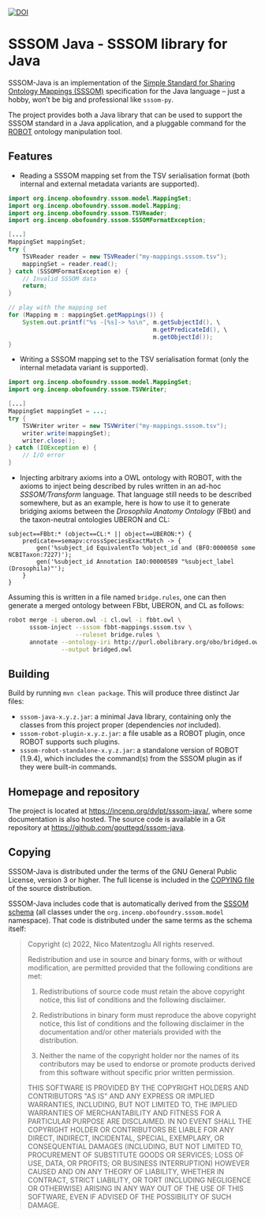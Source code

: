 [![DOI](https://zenodo.org/badge/651692695.svg)](https://zenodo.org/badge/latestdoi/651692695)

SSSOM Java - SSSOM library for Java
===================================

SSSOM-Java is an implementation of the [Simple Standard for Sharing
Ontology Mappings
(SSSOM)](https://mapping-commons.github.io/sssom/home/) specification
for the Java language – just a hobby, won’t be big and professional like
`sssom-py`.

The project provides both a Java library that can be used to support
the SSSOM standard in a Java application, and a pluggable command for
the [ROBOT](http://robot.obolibrary.org/) ontology manipulation tool.

Features
--------
* Reading a SSSOM mapping set from the TSV serialisation format (both
  internal and external metadata variants are supported).

```java
import org.incenp.obofoundry.sssom.model.MappingSet;
import org.incenp.obofoundry.sssom.model.Mapping;
import org.incenp.obofoundry.sssom.TSVReader;
import org.incenp.obofoundry.sssom.SSSOMFormatException;

[...]
MappingSet mappingSet;
try {
    TSVReader reader = new TSVReader("my-mappings.sssom.tsv");
    mappingSet = reader.read();
} catch (SSSOMFormatException e) {
    // Invalid SSSOM data
    return;
}

// play with the mapping set
for (Mapping m : mappingSet.getMappings()) {
    System.out.printf("%s -[%s]-> %s\n", m.getSubjectId(), \
                                         m.getPredicateId(), \
                                         m.getObjectId());
}
```

* Writing a SSSOM mapping set to the TSV serialisation format (only the
  internal metadata variant is supported).

```java
import org.incenp.obofoundry.sssom.model.MappingSet;
import org.incenp.obofoundry.sssom.TSVWriter;

[...]
MappingSet mappingSet = ...;
try {
    TSVWriter writer = new TSVWriter("my-mappings.sssom.tsv");
    writer.write(mappingSet);
    writer.close();
} catch (IOException e) {
    // I/O error
}
```

* Injecting arbitrary axioms into a OWL ontology with ROBOT, with the
  axioms to inject being described by rules written in an ad-hoc
  _SSSOM/Transform_ language. That language still needs to be described
  somewhere, but as an example, here is how to use it to generate
  bridging axioms between the _Drosophila Anatomy Ontology_ (FBbt) and
  the taxon-neutral ontologies UBERON and CL:
  
```
subject==FBbt:* (object==CL:* || object==UBERON:*) {
    predicate==semapv:crossSpeciesExactMatch -> {
        gen('%subject_id EquivalentTo %object_id and (BFO:0000050 some NCBITaxon:7227)');
        gen('%subject_id Annotation IAO:00000589 "%subject_label (Drosophila)"');
    }
}
```

Assuming this is written in a file named `bridge.rules`, one can then
generate a merged ontology between FBbt, UBERON, and CL as follows: 

```sh
robot merge -i uberon.owl -i cl.owl -i fbbt.owl \
      sssom-inject --sssom fbbt-mappings.sssom.tsv \
                   --ruleset bridge.rules \
      annotate --ontology-iri http://purl.obolibrary.org/obo/bridged.owl \
               --output bridged.owl
```

Building
--------
Build by running `mvn clean package`. This will produce three distinct
Jar files:

* `sssom-java-x.y.z.jar`: a minimal Java library, containing only the
  classes from this project proper (dependencies _not_ included).
* `sssom-robot-plugin-x.y.z.jar`: a file usable as a ROBOT plugin, once
  ROBOT supports such plugins.
* `sssom-robot-standalone-x.y.z.jar`: a standalone version of ROBOT
  (1.9.4), which includes the command(s) from the SSSOM plugin as if
  they were built-in commands.

Homepage and repository
-----------------------
The project is located at <https://incenp.org/dvlpt/sssom-java/>, where
some documentation is also hosted. The source code is available in a Git
repository at <https://github.com/gouttegd/sssom-java>.


Copying
-------
SSSOM-Java is distributed under the terms of the GNU General Public
License, version 3 or higher. The full license is included in the
[COPYING file](COPYING) of the source distribution.

SSSOM-Java includes code that is automatically derived from the [SSSOM
schema](https://github.com/mapping-commons/sssom/) (all classes under the
`org.incenp.obofoundry.sssom.model` namespace). That code is distributed
under the same terms as the schema itself:

> Copyright (c) 2022, Nico Matentzoglu
> All rights reserved.
>
> Redistribution and use in source and binary forms, with or without
> modification, are permitted provided that the following conditions are
> met:
>
> 1. Redistributions of source code must retain the above copyright
>    notice, this list of conditions and the following disclaimer.
>
> 2. Redistributions in binary form must reproduce the above copyright
>    notice, this list of conditions and the following disclaimer in the
>    documentation and/or other materials provided with the
>    distribution.
>
> 3. Neither the name of the copyright holder nor the names of its
>    contributors may be used to endorse or promote products derived
>    from this software without specific prior written permission.
>
> THIS SOFTWARE IS PROVIDED BY THE COPYRIGHT HOLDERS AND CONTRIBUTORS
> "AS IS" AND ANY EXPRESS OR IMPLIED WARRANTIES, INCLUDING, BUT NOT
> LIMITED TO, THE IMPLIED WARRANTIES OF MERCHANTABILITY AND FITNESS FOR
> A PARTICULAR PURPOSE ARE DISCLAIMED. IN NO EVENT SHALL THE COPYRIGHT
> HOLDER OR CONTRIBUTORS BE LIABLE FOR ANY DIRECT, INDIRECT, INCIDENTAL,
> SPECIAL, EXEMPLARY, OR CONSEQUENTIAL DAMAGES (INCLUDING, BUT NOT
> LIMITED TO, PROCUREMENT OF SUBSTITUTE GOODS OR SERVICES; LOSS OF USE,
> DATA, OR PROFITS; OR BUSINESS INTERRUPTION) HOWEVER CAUSED AND ON ANY
> THEORY OF LIABILITY, WHETHER IN CONTRACT, STRICT LIABILITY, OR TORT
> (INCLUDING NEGLIGENCE OR OTHERWISE) ARISING IN ANY WAY OUT OF THE USE
> OF THIS SOFTWARE, EVEN IF ADVISED OF THE POSSIBILITY OF SUCH DAMAGE.
